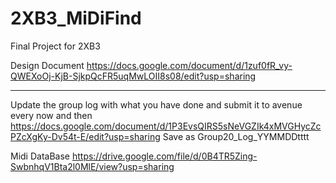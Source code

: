# 2XB3_MiDiFind
Final Project for 2XB3

Design Document
https://docs.google.com/document/d/1zuf0fR_vy-QWEXoOj-KjB-SjkpQcFR5uqMwLOII8s08/edit?usp=sharing

---------------------------------
Update the group log with what you have done and submit it to avenue every now and then
https://docs.google.com/document/d/1P3EvsQIRS5sNeVGZIk4xMVGHycZcPZcXgKy-Dv54t-E/edit?usp=sharing
Save as Group20_Log_YYMMDDtttt

Midi DataBase
https://drive.google.com/file/d/0B4TR5Zing-SwbnhqV1Bta2l0MlE/view?usp=sharing

